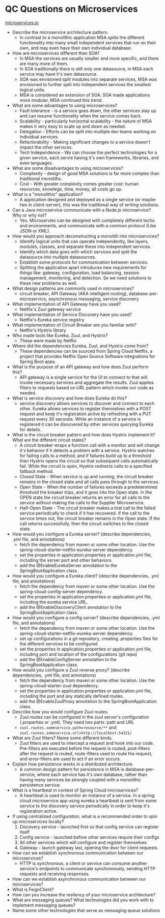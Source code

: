# QC Questions on Microservices
[microservices.io](https://microservices.io)


 - Describe the microservice architecture pattern.
   - In contrast to a monolithic application MSA splits the different functionality into many small independent services that run on their own, and may even have their own individual database.
 - How are microservices different than SOA?
   - In MSA the services are usually smaller and more specific, and there are many more of them. 
   - In SOA traditionally there is still only one datasource, in MSA each service may have it's own datasource. 
   - SOA was envisioned split modules into separate services, MSA was envisioned to further split into independent services the smallest logical units.
   - MSA is considered an extension of SOA. SOA made applications more modular, MSA continued this trend.
 - What are some advantages to using microservices?
   - Fault tolerance - is a service goes down, the other services stay up and can resume functionality when the service comes back.
   - Scalability - particularly horizontal scalability - the nature of MSA makes it very easy to scale up and down as needed.
   - Delegation - Efforts can be split into multiple dev teams working on individual services.
   - Refactorability - Making significant changes to a service doesn't impact the other services.
   - Tech Independence - We can choose the perfect technologies for a given service, each servie having it's own frameworks, libraries, and even languages.
 - What are some disadvantages to using microservices?
   - Complexity - design of good MSA solutions is far more complex than traditional monoliths.
   - Cost - With greater complexity comes greater cost: human resources, knowlege, time, money, all costs go up.
 - What is a "monolithic" application?
   - A application designed and deployed as a single service (or maybe two in client-server), this was the traditional way of writing solutions.
 - Can a Java microservice communicate with a Node.js microservice? Why or why not? 
   - Yes. Microservies can be designed with completely different techs and environments, and communicate with a common protocol (Like JSON or XML).
 - How would you approach deconstructing a monolith into microservices?
   - Identify logical units that can operate independently, like layers, modules, classes, and separate these into independent services.
   - Identify which data goes with which services and split the datasource into multiple datasources.
   - Establish some protocols for communication between services.
   - Splitting the application apart introduces new requirements for things like: gateway, configuration, load balancing, session management, monitoring, and detection. Se we need solutions to these new problems as well. 
 - What design patterns are commonly used in microservices?
   - circuit breaker, API Gateway (AKA intelligent routing), database-per-microservice, asynchronous messaging, service discovery
 - What implementation of API Gateway have you used?
   - Netflix's Zuul gateway service
 - What implementation of Service Discovery have you used?
   - Netflix's Eureka service registry
 - What implementation of Circuit Breaker are you familiar with?
   - Netflix's Hystrix library
 - Who made tools like Eureka, Zuul, and Hystrix?
   - These were made by Netflix
 - Where did the dependencies Eureka, Zuul, and Hystrix come from?
   - These dependencies can be sourced from Spring Cloud Netflix, a project that provides Netflix Open Source Software integrations for Spring Boot apps.
 - What is the purpose of an API gateway and how does Zuul perform this? 
   - API gateway is a single service for the UI to connect to that will invoke necessary services and aggregate the results. Zuul applies filters to requests based on URL pattern which invoke our code as needed. 
 - What is service discovery and how does Eureka do this? 
   - service discovery allows services to discover and connect to each other. Eureka allows services to register themselves with a POST request and keep it's registration active by refreshing with a PUT request every 30 seconds. While an instance of a service is registered it can be disocvered by other services querying Eureka for details.
 - What is the circuit breaker pattern and how does Hystrix implement it? What are the different circuit states? 
   - A circuit breaker wraps a function call with a monitor and will change it's behavior if it detects a problem with a service. Hystrix watches for failing calls to a method, and if failures build up to a threshold then Hystrix opens the circuit so that subsequent calls automatically fail. While the circuit is open, Hystrix redirects calls to a specified fallback method.
   - Closed State - When service is up and running, the circuit breaker remains in the closed state and all calls pass through to the services.
   - Open State - When the number of failures exceeds a predetermined threshold the breaker trips, and it goes into the Open state. In the OPEN state the circuit breaker returns an error for all calls to the service without making the calls to the Supplier Microservice.
   - Half-Open State - The circuit breaker makes a trial call to the failed service periodically to check if it has recovered. If the call to the service times out, the circuit breaker remains in the Open state. If the call returns successfully, then the circuit switches to the closed state.
 - How would you configure a Eureka server? (describe dependencies, .yml file, and annotations)
   - fetch the dependency from maven or some other location. Use the spring-cloud-starter-netflix-eureka-server dependency.
   - set the properties in application.properties or application.yml file, including the server port and other behaviors.
   - add the @EnableEurekaServer annotation to the SpringBootApplication class.
 - How would you configure a Eureka client? (describe dependencies, .yml file, and annotations)
   - fetch the dependency from maven or some other location. Use the spring-cloud-config-server dependency.
   - set the properties in application.properties or application.yml file, including the eureka service URL.
   - add the @EnableDiscoveryClient annotation to the SpringBootApplication class.
 - How would you configure a config server? (describe dependencies, .yml file, and annotations)
   - fetch the dependency from maven or some other location. Use the spring-cloud-starter-netflix-eureka-server dependency.
   - set up configurations in a git repository, creating .properties files for the different services to be configured
   - set the properties in application.properties or application.yml file, including port and location of the configurations (git repo)
   - add the @EnableConfigServer annotation to the SpringBootApplication class.
 - How would you configure a Zuul reverse proxy? (describe dependencies, .yml file, and annotations)
   - fetch the dependency from maven or some other location. Use the spring-cloud-starter-zuul dependency.
   - set the properties in application.properties or application.yml file, including the port and any statically defined routes.
   - add the @EnableZuulProxy annotation to the SpringBootApplication class.
 - Describe how you would configure Zuul routes.
   - Zuul routes can be configured in the zuul server's configuration (.properties or .yml). They need two parts: path and URL
   - `zuul.routes.someservice.path=resource/**` and `zuul.routes.someservice.url=http://localhost:54321/`
 - What are Zuul filters? Name some different kinds.
   - Zuul filters are used to intercept a request and hook into our code. Pre-filters are executed before the request is routed, post-filters after the request is routed, route-filters used to route the request, and error-filters are used to act if an error occurs.
 - Explain how persistence works in a distributed architecture.
   - A common design pattern for persistence in MSA is database-per-service, where each service has it's own database, rather than having many services be strongly coupled with a monolithic persistence service.
 - What is a heartbeat in context of Spring Cloud microservices?
   - A heartbeat is used to monitor an instance of a service. In a spring cloud microservice app using eureka a heartbeat is sent from some service to the discovery service periodically in order to keep it's registration active.
 - If using centralized configuration, what is a recommended order to spin up microservices locally?
   1. Discovery service - launched first so that config service can register itself
   2. Config service - launched before other services require their configs
   3. All other services which will configure and register themselves
   4. Gateway - launch gateway last, opening the door for client requests.
 - How can we establish synchronous communication between our microservices?
   - HTTP is synchronous, a client or service can consume another service's endpoints to communicate synchronously, sending HTTP requests and receiving responses.
 - How can we establish asynchronous communication between our microservices?
 - What is FeignClient?
 - How can you increase the resilency of your microservice architecture?
 - What are messaging queues? What technologies did you work with to implement messaging queues?
 - Name some other technologies that serve as messaging queue solutions
